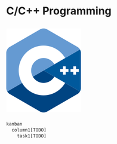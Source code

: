 # C/C++ Programming
![iso_cpp_logo](./assets/iso_cpp_logo.png)
---
```mermaid
kanban
  column1[TODO]
    task1[TODO]
```
